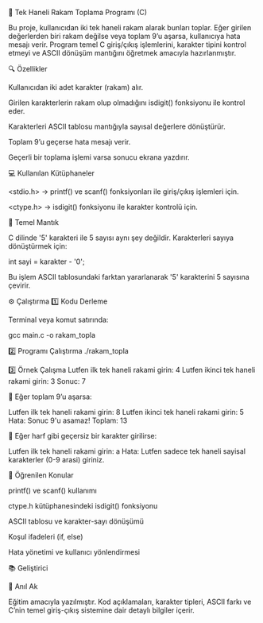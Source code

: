🧮 Tek Haneli Rakam Toplama Programı (C)

Bu proje, kullanıcıdan iki tek haneli rakam alarak bunları toplar.
Eğer girilen değerlerden biri rakam değilse veya toplam 9’u aşarsa, kullanıcıya hata mesajı verir.
Program temel C giriş/çıkış işlemlerini, karakter tipini kontrol etmeyi ve ASCII dönüşüm mantığını öğretmek amacıyla hazırlanmıştır.

🔍 Özellikler

Kullanıcıdan iki adet karakter (rakam) alır.

Girilen karakterlerin rakam olup olmadığını isdigit() fonksiyonu ile kontrol eder.

Karakterleri ASCII tablosu mantığıyla sayısal değerlere dönüştürür.

Toplam 9’u geçerse hata mesajı verir.

Geçerli bir toplama işlemi varsa sonucu ekrana yazdırır.

💻 Kullanılan Kütüphaneler

<stdio.h> → printf() ve scanf() fonksiyonları ile giriş/çıkış işlemleri için.

<ctype.h> → isdigit() fonksiyonu ile karakter kontrolü için.

🧠 Temel Mantık

C dilinde '5' karakteri ile 5 sayısı aynı şey değildir.
Karakterleri sayıya dönüştürmek için:

int sayi = karakter - '0';


Bu işlem ASCII tablosundaki farktan yararlanarak '5' karakterini 5 sayısına çevirir.

⚙️ Çalıştırma
1️⃣ Kodu Derleme

Terminal veya komut satırında:

gcc main.c -o rakam_topla

2️⃣ Programı Çalıştırma
./rakam_topla

3️⃣ Örnek Çalışma
Lutfen ilk tek haneli rakami girin: 4
Lutfen ikinci tek haneli rakami girin: 3
Sonuc: 7


🔴 Eğer toplam 9’u aşarsa:

Lutfen ilk tek haneli rakami girin: 8
Lutfen ikinci tek haneli rakami girin: 5
Hata: Sonuc 9'u asamaz! Toplam: 13


🔴 Eğer harf gibi geçersiz bir karakter girilirse:

Lutfen ilk tek haneli rakami girin: a
Hata: Lutfen sadece tek haneli sayisal karakterler (0-9 arasi) giriniz.

🧾 Öğrenilen Konular

printf() ve scanf() kullanımı

ctype.h kütüphanesindeki isdigit() fonksiyonu

ASCII tablosu ve karakter-sayı dönüşümü

Koşul ifadeleri (if, else)

Hata yönetimi ve kullanıcı yönlendirmesi

📚 Geliştirici

👤 Anıl Ak

Eğitim amacıyla yazılmıştır.
Kod açıklamaları, karakter tipleri, ASCII farkı ve C’nin temel giriş-çıkış sistemine dair detaylı bilgiler içerir.

